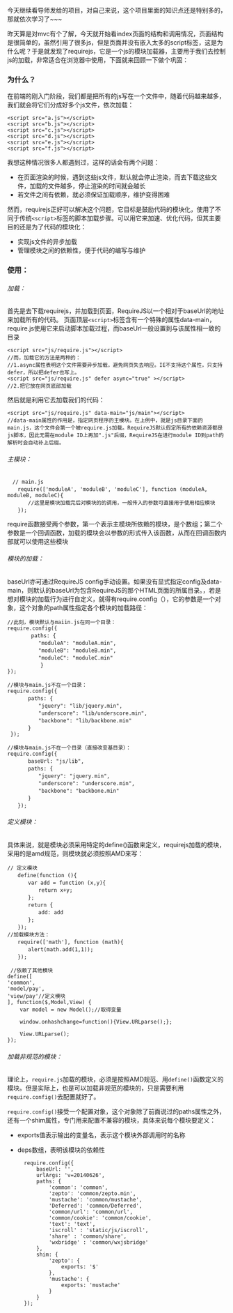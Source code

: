 今天继续看导师发给的项目，对自己来说，这个项目里面的知识点还是特别多的，那就依次学习了~~~

昨天算是对mvc有个了解，今天就开始看index页面的结构和调用情况，页面结构是很简单的，虽然引用了很多js，但是页面并没有嵌入太多的script标签，这是为什么呢？于是就发现了requirejs，它是一个js的模块加载器，主要用于我们去控制js的加载，非常适合在浏览器中使用，下面就来回顾一下做个巩固：

### 为什么？

在前端的刚入门阶段，我们都是把所有的js写在一个文件中，随着代码越来越多，我们就会将它们分成好多个js文件，依次加载：

    <script src="a.js"></script>
	<script src="b.js"></script>
	<script src="c.js"></script>
	<script src="d.js"></script>
	<script src="e.js"></script>
	<script src="f.js"></script>

我想这种情况很多人都遇到过，这样的话会有两个问题：

- 在页面渲染的时候，遇到这些js文件，默认就会停止渲染，而去下载这些文件，加载的文件越多，停止渲染的时间就会越长
- 若文件之间有依赖，就必须保证加载顺序，维护变得困难

然而，requirejs正好可以解决这个问题，它目标是鼓励代码的模块化，使用了不同于传统`<script>`标签的脚本加载步骤。可以用它来加速、优化代码，但其主要目的还是为了代码的模块化：

- 实现js文件的异步加载
- 管理模块之间的依赖性，便于代码的编写与维护

### 使用：

###### 加载：

首先是去下载requirejs，并加载到页面，RequireJS以一个相对于baseUrl的地址来加载所有的代码。 页面顶层`<script>`标签含有一个特殊的属性data-main，require.js使用它来启动脚本加载过程，而baseUrl一般设置到与该属性相一致的目录

    <script src="js/require.js"></script>
    //而，加载它的方法是两种的：
    //1.async属性表明这个文件需要异步加载，避免网页失去响应。IE不支持这个属性，只支持defer，所以把defer也写上。
    <script src="js/require.js" defer async="true" ></script>
    //2.把它放在网页底部加载

然后就是利用它去加载我们的代码：

    <script src="js/require.js" data-main="js/main"></script>
    //data-main属性的作用是，指定网页程序的主模块。在上例中，就是js目录下面的main.js，这个文件会第一个被require.js加载。RequireJS默认假定所有的依赖资源都是js脚本，因此无需在module ID上再加".js"后缀，RequireJS在进行module ID到path的解析时会自动补上后缀。

###### 主模块：

    　// main.js
	　　require(['moduleA', 'moduleB', 'moduleC'], function (moduleA, moduleB, moduleC){
	　　　　//这里是模块加载完后对模块的的调用，一般传入的参数可直接用于使用相应模块
	　　});

require函数接受两个参数，第一个表示主模块所依赖的模块，是个数组；第二个参数是一个回调函数，加载的模块会以参数的形式传入该函数，从而在回调函数内部就可以使用这些模块

###### 模块的加载：

baseUrl亦可通过RequireJS config手动设置。如果没有显式指定config及data-main，则默认的baseUrl为包含RequireJS的那个HTML页面的所属目录。，若是想对模块的加载行为进行自定义，就得有require.config（），它的参数是一个对象，这个对象的path属性指定各个模块的加载路径：

    //此刻，模块默认与maiin.js在同一个目录：
    require.config({
	　　　	　paths: {
	　　　　　　"moduleA": "moduleA.min",
	　　　　　　"moduleB": "moduleB.min",
	　　　　　　"moduleC": "moduleC.min"
		　　　　}
    });
    
    //模块与main.js不在一个目录：
    require.config({
	　　　　paths: {
	　　　　　　"jquery": "lib/jquery.min",
	　　　　　　"underscore": "lib/underscore.min",
	　　　　　　"backbone": "lib/backbone.min"
	　　　　}
	 });
    
    //模块与main.js不在一个目录（直接改变基目录）：    
    require.config({
	　　　　baseUrl: "js/lib",
	　　　　paths: {
	　　　　　　"jquery": "jquery.min",
	　　　　　　"underscore": "underscore.min",
	　　　　　　"backbone": "backbone.min"
	　　　　}
	　　});

###### 定义模块：

具体来说，就是模块必须采用特定的define()函数来定义，requirejs加载的模块，采用的是amd规范，则模块就必须按照AMD来写：

	// 定义模块
	　　define(function (){
	　　　　var add = function (x,y){
	　　　　　　return x+y;
	　　　　};
	　　　　return {
	　　　　　　add: add
	　　　　};
	　　});
	//加载模块方法：
	　　require(['math'], function (math){
	　　　　alert(math.add(1,1));
	　　});

     //依赖了其他模块
    define([
	'common',
	'model/pay',
	'view/pay'//定义模块
	], function($,Model,View) {
		var model = new Model();//取得变量
		
		window.onhashchange=function(){View.URLparse();};
	
		View.URLparse();
	});

###### 加载非规范的模块：

理论上，`require.js`加载的模块，必须是按照AMD规范、用`define()`函数定义的模块。但是实际上，也是可以加载非规范的模块的，只是需要利用`require.config()`去配置就好了。

`require.config()`接受一个配置对象，这个对象除了前面说过的paths属性之外，还有一个shim属性，专门用来配置不兼容的模块，具体来说每个模块要定义：

- exports值表示输出的变量名，表示这个模块外部调用时的名称
- deps数组，表明该模块的依赖性

		require.config({
			baseUrl: '',
			urlArgs: 'v=20140626',
			paths: {
				'common': 'common',
				'zepto': 'common/zepto.min',
				'mustache': 'common/mustache',
				'Deferred': 'common/Deferred',
				'common/url': 'common/url',
				'common/cookie': 'common/cookie',
				'text': 'text',
				'iscroll' : 'static/js/iscroll',
				'share' : 'common/share',
				'wxbridge' : 'common/wxjsbridge'
			},
			shim: {                    
				'zepto': {
					exports: '$'
				},
				'mustache': {
					exports: 'mustache'
				}
			}
		});
